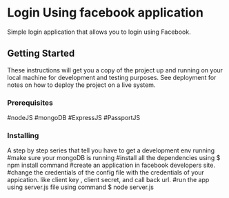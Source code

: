 # Login Using facebook application

Simple login application that allows you to login using Facebook.

## Getting Started

These instructions will get you a copy of the project up and running on your local machine for development and testing purposes. See deployment for notes on how to deploy the project on a live system.

### Prerequisites
#nodeJS
#mongoDB
#ExpressJS
#PassportJS

### Installing

A step by step series that tell you have to get a development env running
#make sure your mongoDB is running
#install all the dependencies using $ npm install command
#create an application in facebook developers site.
#change the credentials of the config file with the credentials of your appication.
like client key , client secret, and call back url.
#run the app using server.js file using command $ node server.js


